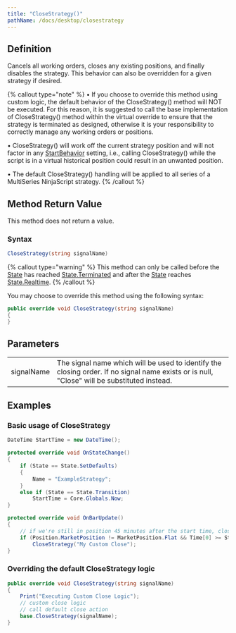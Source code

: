 ```yaml
---
title: "CloseStrategy()"
pathName: /docs/desktop/closestrategy
---
```


## Definition

Cancels all working orders, closes any existing positions, and finally disables the strategy. This behavior can also be overridden for a given strategy if desired.

{% callout type="note" %}
• If you choose to override this method using custom logic, the default behavior of the CloseStrategy() method will NOT be executed. For this reason, it is suggested to call the base implementation of CloseStrategy() method within the virtual override to ensure that the strategy is terminated as designed, otherwise it is your responsibility to correctly manage any working orders or positions. 

• CloseStrategy() will work off the current strategy position and will not factor in any [StartBehavior](/docs/desktop/startbehavior) setting, i.e., calling CloseStrategy() while the script is in a virtual historical position could result in an unwanted position. 

• The default CloseStrategy() handling will be applied to all series of a MultiSeries NinjaScript strategy.
{% /callout %}

## Method Return Value

This method does not return a value.

### Syntax

```csharp
CloseStrategy(string signalName)
```

{% callout type="warning" %}
This method can only be called before the [State](/docs/desktop/state) has reached [State.Terminated](/docs/desktop/state) and after the [State](/docs/desktop/state) reaches [State.Realtime](/docs/desktop/state).
{% /callout %}

You may choose to override this method using the following syntax:

```csharp
public override void CloseStrategy(string signalName)
{
}
```

## Parameters

|  |  |
| --- | --- |
| signalName | The signal name which will be used to identify the closing order. If no signal name exists or is null, "Close" will be substituted instead. |

## Examples

### Basic usage of CloseStrategy

```csharp
DateTime StartTime = new DateTime();

protected override void OnStateChange()
{
    if (State == State.SetDefaults)
    {                
        Name = "ExampleStrategy";  
    }
    else if (State == State.Transition)
        StartTime = Core.Globals.Now;       
}  

protected override void OnBarUpdate()
{
    // if we're still in position 45 minutes after the start time, close strategy
    if (Position.MarketPosition != MarketPosition.Flat && Time[0] >= StartTime.AddMinutes(45))
        CloseStrategy("My Custom Close");
}
```

### Overriding the default CloseStrategy logic

```csharp
public override void CloseStrategy(string signalName)
{
    Print("Executing Custom Close Logic");
    // custom close logic
    // call default close action
    base.CloseStrategy(signalName);
}
```


